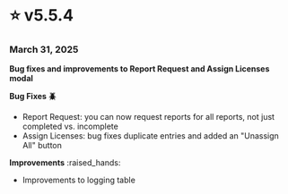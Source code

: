 # ⭐ v5.5.4

### March 31, 2025

**Bug fixes and improvements to Report Request and Assign Licenses modal**

**Bug Fixes 🪲**

* Report Request: you can now request reports for all reports, not just completed vs. incomplete
* Assign Licenses: bug fixes duplicate entries and added an "Unassign All" button

**Improvements** :raised\_hands:

* Improvements to logging table
